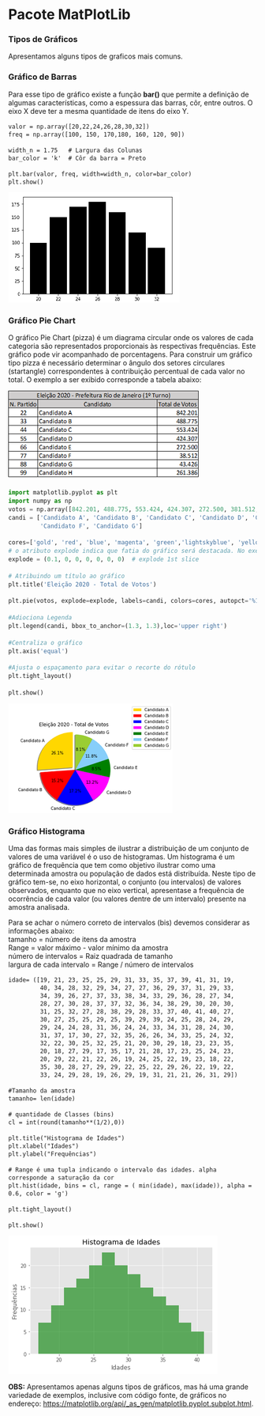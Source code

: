 # Pacote MatPlotLib

### Tipos de Gráficos
Apresentamos alguns tipos de graficos mais comuns.

### Gráfico de Barras
Para esse tipo de gráfico existe a função **bar()** que permite a definição de algumas características, como a espessura das barras, côr, entre outros. O eixo X deve ter a mesma quantidade de itens do eixo Y.  
``` phyton
valor = np.array([20,22,24,26,28,30,32])	
freq = np.array([100, 150, 170,180, 160, 120, 90])

width_n = 1.75   # Largura das Colunas 
bar_color = 'k'  # Côr da barra = Preto

plt.bar(valor, freq, width=width_n, color=bar_color)
plt.show()
```
![grafico](/imagens/graf_bar.png)

### Gráfico Pie Chart
O gráfico Pie Chart (pizza) é um diagrama circular onde os valores de cada categoria são representados proporcionais às respectivas frequências. Este gráfico pode vir acompanhado de porcentagens. Para construir um gráfico tipo pizza é necessário determinar o ângulo dos setores circulares (startangle) correspondentes à contribuição percentual de cada valor no total. O exemplo a ser exibido corresponde a tabela abaixo:

![funcao](/imagens/candidatos.png)
``` python
import matplotlib.pyplot as plt
import numpy as np
votos = np.array([842.201, 488.775, 553.424, 424.307, 272.500, 381.512, 261.386])
candi = ['Candidato A', 'Candidato B', 'Candidato C', 'Candidato D', 'Candidato E',
         'Candidato F', 'Candidato G']

cores=['gold', 'red', 'blue', 'magenta', 'green','lightskyblue', 'yellowgreen']
# o atributo explode indica que fatia do gráfico será destacada. No exemplo abaixo, será a primeira fatia. A quantidade de valores é igual ao número de fatias do gráfico. 
explode = (0.1, 0, 0, 0, 0, 0, 0)  # explode 1st slice

# Atribuindo um título ao gráfico
plt.title('Eleição 2020 - Total de Votos')

plt.pie(votos, explode=explode, labels=candi, colors=cores, autopct='%1.1f%%', shadow=True, startangle=90)

#Adiociona Legenda
plt.legend(candi, bbox_to_anchor=(1.3, 1.3),loc='upper right')

#Centraliza o gráfico
plt.axis('equal')

#Ajusta o espaçamento para evitar o recorte do rótulo
plt.tight_layout()

plt.show()

```
![funcao](/imagens/piechart.png)

### Gráfico Histograma
Uma das formas mais simples de ilustrar a distribuição de um conjunto de valores de uma variável é o uso de histogramas.  Um histograma é um gráfico de frequência que tem como objetivo ilustrar como uma determinada amostra ou população de dados está distribuída.
Neste tipo de gráfico tem-se, no eixo horizontal, o conjunto (ou intervalos) de valores observados, enquanto que no eixo vertical, apresentase a frequência de ocorrência de cada valor (ou valores dentre de um intervalo) presente na amostra analisada.

Para se achar o número correto de intervalos (bis) devemos considerar as informações abaixo:<br>
tamanho = número de itens da amostra<br>
Range = valor máximo - valor mínimo da amostra <br>
número de intervalos =  Raiz quadrada de tamanho<br>
largura de cada intervalo =  Range / número de intervalos<br>


``` phyton
idade= ([19, 21, 23, 25, 25, 29, 31, 33, 35, 37, 39, 41, 31, 19,
         40, 34, 28, 32, 29, 34, 27, 27, 36, 29, 37, 31, 29, 33, 
         34, 39, 26, 27, 37, 33, 38, 34, 33, 29, 36, 28, 27, 34,
         28, 27, 30, 28, 37, 37, 32, 36, 34, 38, 29, 30, 20, 30,
         31, 25, 32, 27, 28, 38, 29, 28, 33, 37, 40, 41, 40, 27,
         30, 27, 25, 25, 29, 25, 39, 29, 39, 24, 25, 28, 24, 29, 
         29, 24, 24, 28, 31, 36, 24, 24, 33, 34, 31, 28, 24, 30,
         31, 37, 17, 30, 27, 32, 35, 26, 26, 34, 33, 25, 24, 32,
         32, 22, 30, 25, 32, 25, 21, 20, 30, 29, 18, 23, 23, 35, 
         20, 18, 27, 29, 17, 35, 17, 21, 28, 17, 23, 25, 24, 23,  
         20, 29, 22, 21, 22, 26, 19, 24, 25, 22, 19, 23, 18, 22, 
         35, 30, 28, 27, 29, 29, 22, 25, 22, 29, 26, 22, 19, 22, 
         33, 24, 29, 28, 19, 26, 29, 19, 31, 21, 21, 26, 31, 29])

#Tamanho da amostra
tamanho= len(idade)

# quantidade de Classes (bins)
cl = int(round(tamanho**(1/2),0))

plt.title("Histograma de Idades")
plt.xlabel("Idades")
plt.ylabel("Frequências")

# Range é uma tupla indicando o intervalo das idades. alpha corresponde a saturação da cor
plt.hist(idade, bins = cl, range = ( min(idade), max(idade)), alpha = 0.6, color = 'g')

plt.tight_layout()

plt.show()
```
![grafico](/imagens/histo.png)

**OBS:** Apresentamos apenas alguns tipos de gráficos, mas há uma grande variedade de exemplos, inclusive com código fonte, de gráficos no endereço: https://matplotlib.org/api/_as_gen/matplotlib.pyplot.subplot.html.
